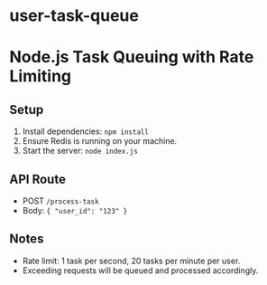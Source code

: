 # user-task-queue
# Node.js Task Queuing with Rate Limiting

## Setup
1. Install dependencies: `npm install`
2. Ensure Redis is running on your machine.
3. Start the server: `node index.js`

## API Route
- POST `/process-task`
- Body: `{ "user_id": "123" }`

## Notes
- Rate limit: 1 task per second, 20 tasks per minute per user.
- Exceeding requests will be queued and processed accordingly.
